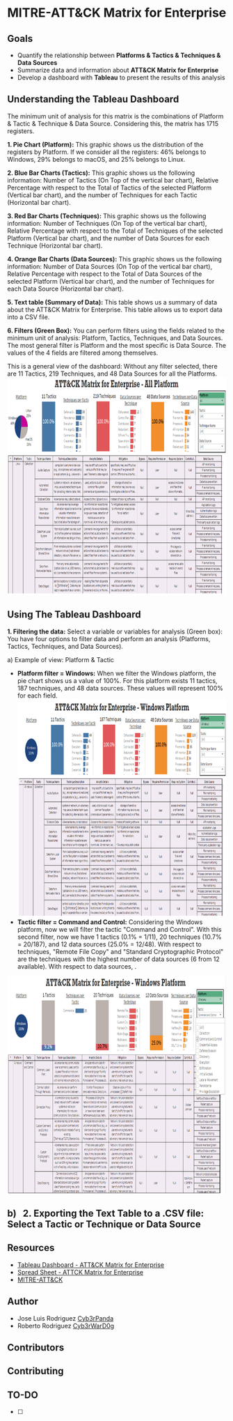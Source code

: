 # MITRE-ATT&CK Matrix for Enterprise
## Goals
- Quantify the relationship between **Platforms & Tactics & Techniques & Data Sources**
- Summarize data and information about **ATT&CK Matrix for Enterprise**
- Develop a dashboard with **Tableau** to present the results of this analysis
## Understanding the Tableau Dashboard
The minimum unit of analysis for this matrix is the combinations of Platform & Tactic & Technique & Data Source. Considering this, the matrix has 1715 registers.

**1. Pie Chart (Platform):** This graphic shows us the distribution of the registers by Platform. If we consider all the registers: 46% belongs to Windows, 29% belongs to macOS, and 25% belongs to Linux.

**2. Blue Bar Charts (Tactics):** This graphic shows us the following information: Number of Tactics (On Top of the vertical bar chart), Relative Percentage with respect to the Total of Tactics of the selected Platform (Vertical bar chart), and the number of Techniques for each Tactic (Horizontal bar chart).

**3. Red Bar Charts (Techniques):** This graphic shows us the following information: Number of Techniques (On Top of the vertical bar chart), Relative Percentage with respect to the Total of Techniques of the selected Platform (Vertical bar chart), and the number of Data Sources for each Technique (Horizontal bar chart).

**4. Orange Bar Charts (Data Sources):** This graphic shows us the following information: Number of Data Sources (On Top of the vertical bar chart), Relative Percentage with respect to the Total of Data Sources of the selected Platform (Vertical bar chart), and the number of Techniques for each Data Source (Horizontal bar chart).

**5. Text table (Summary of Data):** This table shows us a summary of data about the ATT&amp;CK Matrix for Enterprise. This table allows us to export data into a CSV file.

**6. Filters (Green Box):** You can perform filters using the fields related to the minimum unit of analysis: Platform, Tactics, Techniques, and Data Sources. The most general filter is Platform and the most specific is Data Source. The values of the 4 fields are filtered among themselves.

This is a general view of the dashboard: Without any filter selected, there are 11 Tactics, 219 Techniques, and 48 Data Sources for all the Platforms.
<img src= "Images/AllPlatforms.PNG" width="1000" height="500" >

## Using The Tableau Dashboard
**1. Filtering the data:** Select a variable or variables for analysis (Green box): You have four options to filter data and perform an analysis (Platforms, Tactics, Techniques, and Data Sources).

a) Example of view: Platform & Tactic 
- **Platform filter = Windows:** When we filter the Windows platform, the pie chart shows us a value of 100%. For this platform exists 11 tactics, 187 techniques, and 48 data sources. These values will represent 100% for each field.<img src= "Images/WindowsPlatform.PNG" width="1000" height="500" >
- **Tactic filter = Command and Control:** Considering the Windows platform, now we will filter the tactic "Command and Control". With this second filter, now we have 1 tactics (0.1% = 1/11), 20 techniques (10.7% = 20/187), and 12 data sources (25.0% = 12/48). With respect to techniques, "Remote File Copy" and "Standard Cryptographic Protocol" are the techniques with the highest number of data sources (6 from 12 available). With respect to data sources, .
<img src= "Images/WindowsPlatformTacticFilter.PNG" width="1000" height="500" >

b)
  
**2. Exporting the Text Table to a .CSV file:**
Select a Tactic or Technique or Data Source
  - 

## Resources
- [Tableau Dashboard - ATT&CK Matrix for Enterprise](https://public.tableau.com/profile/cyb3rpanda#!/vizhome/MITREATTCKMatrixforEnterpriseV2/ATTCK?publish=yes)
- [Spread Sheet - ATTCK Matrix for Enterprise](https://docs.google.com/spreadsheets/d/1voZ_CdlYQHw2jgp-Ses-hW7cH5vZhSoVevBL7PvIXPQ/edit#gid=0)
- [MITRE-ATT&CK](https://attack.mitre.org/wiki/Main_Page)
## Author
- Jose Luis Rodriguez [Cyb3rPanda](https://twitter.com/Cyb3rPandaH)
- Roberto Rodriguez [Cyb3rWarD0g](https://twitter.com/Cyb3rWard0g)
## Contributors
## Contributing
## TO-DO
- [ ] 
